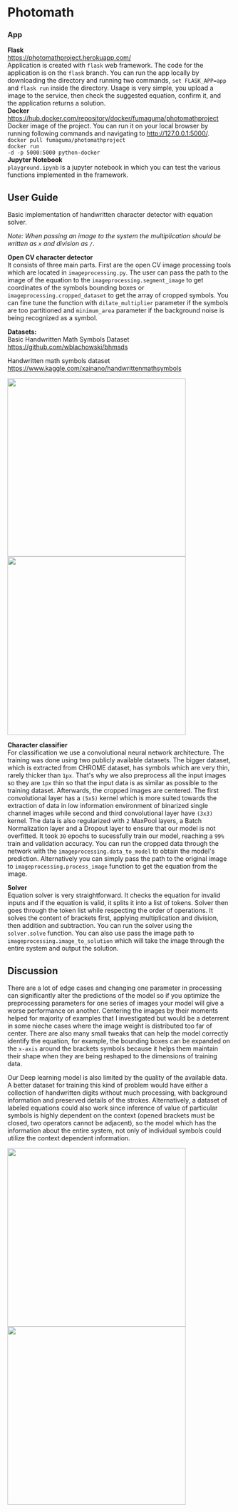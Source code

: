 # Photomath

### App

**Flask**<br/>
https://photomathproject.herokuapp.com/<br/>
Application is created with <code>flask</code> web framework. The code for the application is on the <code>flask</code> branch. You can run the app locally by downloading the directory and running two commands, <code>set FLASK_APP=app</code> and <code>flask run</code> inside the directory. Usage is very simple, you upload a image to the service, then check the suggested equation, confirm it, and the application returns a solution.<br/>
**Docker**<br/>
https://hub.docker.com/repository/docker/fumaguma/photomathproject<br/>
Docker image of the project. You can run it on your local browser by running following commands and navigating to http://127.0.0.1:5000/. <br/>
<code>docker pull fumaguma/photomathproject</code><br/>
<code>docker run -d -p 5000:5000 python-docker</code><br/>
**Jupyter Notebook**<br/>
<code>playground.ipynb</code> is a jupyter notebook in which you can test the various functions implemented in the framework.

## User Guide
Basic implementation of handwritten character detector with equation solver. 

*Note: When passing an image to the system the multiplication should be written as `x` and division as `/`.*

**Open CV character detector**<br/>
It consists of three main parts.
First are the open CV image processing tools which are located in <code>imageprocessing.py</code>. The user can pass the path to the image of the equation to the <code>imageprocessing.segment_image</code> to get coordinates of the symbols bounding boxes or <code>imageprocessing.cropped_dataset</code> to get the array of cropped symbols.
You can fine tune the function with <code>dilate_multiplier</code> parameter if the symbols are too partitioned and <code>minimum_area</code> parameter if the background noise is being recognized as a symbol.

**Datasets:<br/>**
 Basic Handwritten Math Symbols Dataset<br/>
 https://github.com/wblachowski/bhmsds

 Handwritten math symbols dataset<br/>
 https://www.kaggle.com/xainano/handwrittenmathsymbols

<p float="left">
  <img src="https://user-images.githubusercontent.com/53495210/149681422-ab9810e2-5bdf-4f35-890b-e434910bb69f.png"/ width="400">
  <img src="https://user-images.githubusercontent.com/53495210/149789537-5c83d79f-3cac-4a80-9988-238d3cb2f60c.png"/ width="400">
</p>

**Character classifier**<br/>
For classification we use a convolutional neural network architecture. The training was done using two publicly available datasets. 
The bigger dataset, which is extracted from CHROME dataset, has symbols which are very thin, rarely thicker than `1px`. That's why we also preprocess all the input images so
they are `1px` thin so that the input data is as similar as possible to the training dataset. Afterwards, the cropped images are centered.
The first convolutional layer has a `(5x5)` kernel which is more suited towards the extraction of data in low information environment of binarized single channel images while second and third convolutional layer have `(3x3)` kernel. The data is
also regularized with `2` MaxPool layers, a Batch Normalization layer and a Dropout layer to ensure that our model is not overfitted.
It took `30` epochs to sucessfully train our model, reaching a `99%` train and validation accuracy. You can run the cropped data through the network with the <code>imageprocessing.data_to_model</code> to obtain the model's prediction. Alternatively you can simply pass the path to the original image to <code>imageprocessing.process_image</code> function to get the equation from the image.

**Solver**<br/>
Equation solver is very straightforward. It checks the equation for invalid inputs and if the equation is valid, it splits it into a list of tokens. Solver then goes through the token list while respecting the order of operations. It solves the content of brackets first, applying multiplication and division, then addition and subtraction. You can run the solver using the <code>solver.solve</code> function. You can also use pass the image path to <code>imageprocessing.image_to_solution</code> which will take the image through the entire system and output the solution.

## Discussion

There are a lot of edge cases and changing one parameter in processing can significantly alter the predictions of the model so if you optimize the preprocessing parameters for one series of images your model will give a worse performance on another. Centering the images by their moments helped for majority of examples that I investigated but would be a deterrent in some nieche cases where the image weight is distributed too far of center. There are also many small tweaks that can help the model correctly identify the equation, for example, the bounding boxes can be expanded on the `x-axis` around the brackets symbols because it helps them maintain their shape when they are being reshaped to the dimensions of training data.

Our Deep learning model is also limited by the quality of the available data. A better dataset for training this kind of problem would have either a collection of handwritten digits without much processing, with background information and preserved details of the strokes. Alternatively, a dataset of labeled equations could also work since inference of value of particular symbols is highly dependent on the context (opened brackets must be closed, two operators cannot be adjacent), so the model which has the information about the entire system, not only of individual symbols could utilize the context dependent information.

<p float="left">
  <img src="https://user-images.githubusercontent.com/53495210/149847896-6d0f80ab-4686-4beb-a5d1-6ac92cd415db.jpg"/ width="400">
  <img src="https://user-images.githubusercontent.com/53495210/149847509-7a855326-80cc-4b0d-90f2-1e2ec1d8f4a3.jpg"/ width="400">
</p>

